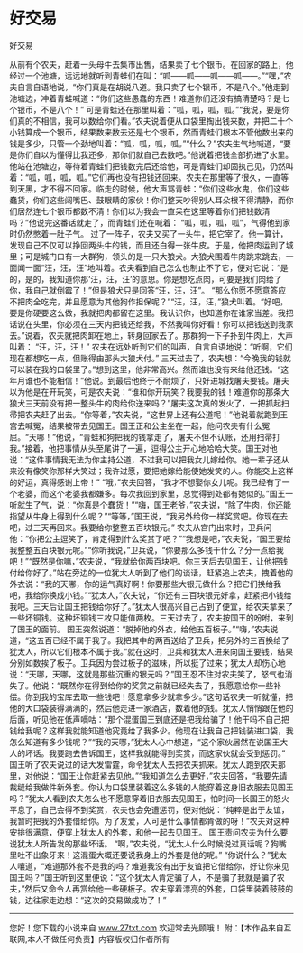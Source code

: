 # 好交易

好交易 

从前有个农夫，赶着一头母牛去集市出售，结果卖了七个银币。在回家的路上，他经过一个池塘，远远地就听到青蛙们在叫：“呱――呱――呱――呱――。”“嘿，”农夫自言自语地说，“你们真是在胡说八道。我只卖了七个银币，不是八个。”他走到池塘边，冲着青蛙喊道：“你们这些愚蠢的东西！难道你们还没有搞清楚吗？是七个银币，不是八个！” 
可是青蛙还在那里叫着：“呱，呱，呱，呱。”“我说，要是你们真的不相信，我可以数给你们看。”农夫说着便从口袋里掏出钱来数，并把二十个小钱算成一个银币，结果数来数去还是七个银币，然而青蛙们根本不管他数出来的钱是多少，只管一个劲地叫着：“呱，呱，呱，呱。”“什么？”农夫生气地喊道，“要是你们自以为懂得比我还多，那你们就自己去数吧。”他说着把钱全部扔进了水里。他站在池塘边，等待着青蛙们把钱数完后还给他，可是青蛙们却固执己见，仍然叫着：“呱，呱，呱，呱。”它们再也没有把钱还回来。农夫在那里等了很久，一直等到天黑，才不得不回家。临走的时候，他大声骂青蛙：“你们这些水鬼，你们这些蠢货，你们这些阔嘴巴、鼓眼睛的家伙！你们整天吵得别人耳朵根不得清静，而你们居然连七个银币都数不清！你们以为我会一直呆在这里等着你们把钱数清吗？”他说完这番话就走了，而青蛙们还在喊着： 
“呱，呱，呱，呱”，气得他到家时仍然憋着一肚子气。 
过了一阵子，农夫又买了一头牛，把它宰了。他一算计，发现自己不仅可以挣回两头牛的钱，而且还白得一张牛皮。于是，他把肉运到了城里；可是城门口有一大群狗，领头的是一只大狼犬。大狼犬围着牛肉跳来跳去，一面闻一面“汪，汪，汪”地叫着。农夫看到自己怎么也制止不了它，便对它说：“是的，是的，我知道你那‘汪，汪，汪’的意思。你是想吃点肉，可要是我们肉给了你，我自己就倒霉了！”但是狼犬只是回答“汪，汪，汪”。 
“那么你愿不愿意答应不把肉全吃完，并且愿意为其他狗作担保呢？”“汪，汪，汪，”狼犬叫着。“好吧，要是你硬要这么做，我就把肉都留在这里。我认识你，也知道你在谁家当差。我把话说在头里，你必须在三天内把钱还给我，不然我叫你好看！你可以把钱送到我家去。”说着，农夫就把肉卸在地上，转身回家去了。那群狗一下子扑到牛肉上，大声叫着： 
“汪，汪，汪！” 
农夫在远处听到它们的叫声，自言自语地说：“听啊，它们现在都想吃一点，但账得由那头大狼犬付。” 
三天过去了，农夫想：“今晚我的钱就可以装在我的口袋里了。”想到这里，他非常高兴。然而谁也没有来给他还钱。“这年月谁也不能相信！”他说。到最后他终于不耐烦了，只好进城找屠夫要钱。屠夫以为他是在开玩笑，可是农夫说：“谁和你开玩笑？我要我的钱！难道你的那条大狼犬三天前没有把一整头牛的肉给你送来吗？”屠夫这次真的发火了，一把抓起扫帚把农夫赶了出去。“你等着，”农夫说，“这世界上还有公道呢！”他说着就跑到王宫去喊冤，结果被带去见国王。国王正和公主坐在一起，他问农夫有什么冤屈。“天哪！”他说，“青蛙和狗把我的钱拿走了，屠夫不但不认账，还用扫帚打我。”接着，他把事情从头至尾讲了一遍，逗得公主开心地哈哈大笑。国王对他说：“这件事情我无法为你主持公道，不过我可以把我女儿嫁给你。她一辈子还从来没有像笑你那样大笑过；我许过愿，要把她嫁给能使她发笑的人。你能交上这样的好运，真得感谢上帝！” 
“哦，”农夫回答，“我才不想娶你女儿呢。我已经有了一个老婆，而这个老婆我都嫌多。每次我回到家里，总觉得到处都有她似的。”国王一听就生了气，说：“你真是个蠢货！”“嗨，国王老爷，”农夫说，“除了牛肉，你还能指望从牛身上得到什么呢？”“等等，”国王说，“我另外给你一样奖赏吧。你现在去吧，过三天再回来。我要给你整整五百块银元。” 
农夫从宫门出来时，卫兵问他：“你把公主逗笑了，肯定得到什么奖赏了吧？”“我想是吧，”农夫说，“国王要给我整整五百块银元呢。”“你听我说，”卫兵说，“你要那么多钱干什么？分一点给我吧！”“既然是你嘛，”农夫说，“我就给你两百块吧。你三天后去见国王，让他把钱付给你好了。”站在旁边的一位犹太人听到了他们的谈话，赶紧追上农夫，拽着他的外衣说：“我的天哪，你的运气真好啊！你要那些大银元做什么？把它们换给我吧，我给你换成小钱。”“犹太人，”农夫说，“你还有三百块银元好拿，赶紧把小钱给我吧。三天后让国王把钱给你好了。”犹太人很高兴自己占到了便宜，给农夫拿来了一些坏铜钱。这种坏铜钱三枚只能值两枚。三天过去了，农夫按国王的吩咐，来到了国王的面前。 
国王突然说道：“脱掉他的外衣，给他五百板子。”“嗨，”农夫说道，“这五百已经不属于我了。我把其中的两百送给了卫兵，把另外的三百换给了犹太人，所以它们根本不属于我。”就在这时，卫兵和犹太人进来向国王要钱，结果分别如数挨了板子。卫兵因为尝过板子的滋味，所以挺了过来；犹太人却伤心地说：“天哪，天哪，这就是那些沉重的银元吗？”国王忍不住对农夫笑了，怒气也消失了。他说：“既然你在得到给你的奖赏之前就已经失去了，我愿意给你一些补偿。你到我的宝库去取一些钱吧！愿意拿多少就拿多少。”这句话农夫一听就懂，把他的大口袋装得满满的，然后他走进一家酒店，数着他的钱。犹太人悄悄跟在他的后面，听见他在低声嘀咕：“那个混蛋国王到底还是把我给骗了！他干吗不自己把钱给我呢？这样我就能知道他究竟给了我多少。他现在让我自己把钱装进口袋，我怎么知道有多少钱呢？”“我的天哪，”犹太人心中想道，“这个家伙居然在说国王大人的坏话。我要跑去告诉国王，这样我就能得到奖赏，而这家伙就会受到惩罚。” 
国王听了农夫说过的话大发雷霆，命令犹太人去把农夫抓来。犹太人跑到农夫那里，对他说：“国王让你赶紧去见他。”“我知道怎么去更好，”农夫回答，“我要先请裁缝给我做件新外套。你认为口袋里装着这么多钱的人能穿着这身旧衣服去见国王吗？”犹太人看到农夫怎么也不愿意穿着旧衣服去见国王，怕时间一长国王的怒火平息了，自己会得不到奖赏，农夫也会免遭惩罚，便对他说：“纯粹是出于友谊，我暂时把我的外套借给你。为了友爱，人可是什么事情都肯做的呀！”农夫对这种安排很满意，便穿上犹太人的外套，和他一起去见国王。 
国王责问农夫为什么要说犹太人所告发的那些坏话。 
“啊，”农夫说，“犹太人什么时候说过真话呢？狗嘴里吐不出象牙来！这混蛋大概还要说我身上的外套是他的呢。” 
“你说什么？”犹太人嚷道，“难道那外套不是我的吗？难道我没有出于友谊把它借给你，好让你来见国王吗？”国王听到这里便说：“这个犹太人肯定骗了人，不是骗了我就是骗了农夫，”然后又命令人再赏给他一些硬板子。农夫穿着漂亮的外套，口袋里装着鼓鼓的钱，边往家走边想：“这次的交易做成功了！” 

                  
--------------------
您好！您下载的小说来自 www.27txt.com 欢迎常去光顾哦！
附：【本作品来自互联网,本人不做任何负责】内容版权归作者所有